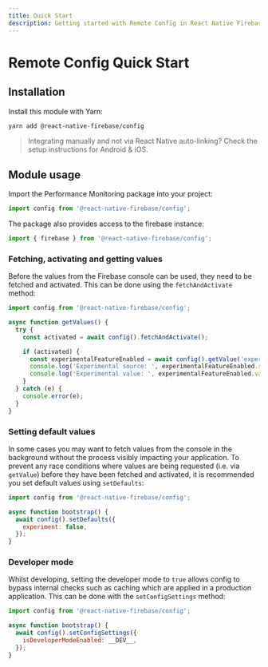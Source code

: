 ```yaml
---
title: Quick Start
description: Getting started with Remote Config in React Native Firebase
---
```


# Remote Config Quick Start

## Installation

Install this module with Yarn:

```bash
yarn add @react-native-firebase/config
```

> Integrating manually and not via React Native auto-linking? Check the setup instructions for <Anchor version group href="/android">Android</Anchor> & <Anchor version group href="/ios">iOS</Anchor>.

## Module usage

Import the Performance Monitoring package into your project:

```js
import config from '@react-native-firebase/config';
```

The package also provides access to the firebase instance:

```js
import { firebase } from '@react-native-firebase/config';
```

### Fetching, activating and getting values

Before the values from the Firebase console can be used, they need to be fetched and activated. This can be done using
the `fetchAndActivate` method:

```js
import config from '@react-native-firebase/config';

async function getValues() {
  try {
    const activated = await config().fetchAndActivate();

    if (activated) {
      const experimentalFeatureEnabled = await config().getValue('experiment');
      console.log('Experimental source: ', experimentalFeatureEnabled.source);
      console.log('Experimental value: ', experimentalFeatureEnabled.value);
    }
  } catch (e) {
    console.error(e);
  }
}
```

### Setting default values

In some cases you may want to fetch values from the console in the background without the process visibly impacting
your application. To prevent any race conditions where values are being requested (i.e. via `getValue`) before they
have been fetched and activated, it is recommended you set default values using `setDefaults`:

```js
import config from '@react-native-firebase/config';

async function bootstrap() {
  await config().setDefaults({
    experiment: false,
  });
}
```

### Developer mode

Whilst developing, setting the developer mode to `true` allows config to bypass internal checks such as caching
which are applied in a production application. This can be done with the `setConfigSettings` method:

```js
import config from '@react-native-firebase/config';

async function bootstrap() {
  await config().setConfigSettings({
    isDeveloperModeEnabled: __DEV__,
  });
}
```
